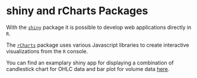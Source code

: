 

# shiny and rCharts Packages

With the [`shiny`](http://shiny.rstudio.com/) package it is possible to develop web applications directly in `R`.

The [`rCharts`](http://rcharts.io/) package uses various Javascript libraries to create interactive visualizations from the `R` console.

You can find an examplary shiny app for displaying a combination of candlestick chart for OHLC data and bar plot for volume data 
[here](https://anre.shinyapps.io/shinyQuandl).
